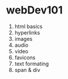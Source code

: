 # webDev101
1. html basics
2. hyperlinks
3. images
4. audio
5. video
6. favicons
7. text formating
8. span & div